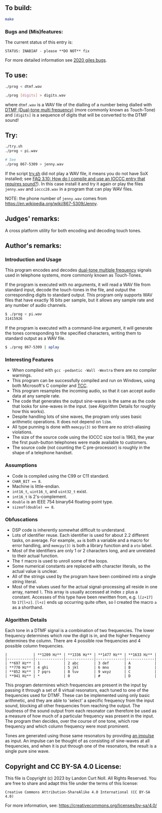 ## To build:

```sh
make
```


### Bugs and (Mis)features:

The current status of this entry is:

```
STATUS: INABIAF - please **DO NOT** fix
```

For more detailed information see [2020 giles bugs](../../bugs.html#2020_giles).


## To use:

```sh
./prog < dtmf.wav

./prog [digits] > digits.wav
```

where `dtmf.wav` is a WAV file of the dialling of a number being dialled with
[DTMF (Dual-tone multi
frequency)](https://en.wikipedia.org/wiki/Dual-tone_multi-frequency_signaling)
(more commonly known as Touch-Tone) and `[digits]` is a sequence of digits that
will be converted to the DTMF sound!


## Try:

```sh
./try.sh
./prog < pi.wav

# See 
./prog 867-5309 > jenny.wav

```

If the script [try.sh](try.sh) did not play a WAV file, it means you do not have
SoX installed; see [FAQ 3.10: How do I compile and use an IOCCC entry that
requires sound?](../../faq.html#sox)). In this case install it and try it again or
play the files `jenny.wav` and `ioccc28.wav` in a program that can play WAV
files.

NOTE: the phone number of `jenny.wav` comes from
<https://en.wikipedia.org/wiki/867-5309/Jenny>.


## Judges' remarks:

A cross platform utility for both encoding and decoding touch tones.


## Author's remarks:

### Introduction and Usage

This program encodes and decodes [dual-tone multiple
frequency](https://en.wikipedia.org/wiki/Dual-tone_multi-frequency_signaling)
signals used in telephone systems, more commonly known as Touch-Tones.

If the program is executed with no arguments, it will read a WAV file from
standard input, decode the touch-tones in the file, and output the corresponding
digits to standard output. This program only supports WAV files that have
exactly 16 bits per sample, but it allows any sample rate and any number of
audio channels.


```sh
$ ./prog < pi.wav
31415926
```

If the program is executed with a command-line argument, it will generate the
tones corresponding to the specified characters, writing them to standard output
as a WAV file.

```sh
$ ./prog 867-5309 | aplay
```

### Interesting Features

* When compiled with `gcc -pedantic -Wall -Wextra` there are no compiler
warnings.
* This program can be successfully compiled and run on Windows, using both
Microsoft's C compiler and [TCC](https://bellard.org/tcc/).
* This program resamples the incoming audio, so that it can accept audio data at
any sample rate.
* The code that generates the output sine-waves is the same as the code that
looks for sine-waves in the input. (see Algorithm Details for roughly how this
works).
* Despite handling lots of sine waves, the program only uses basic arithmetic
operations. It does not depend on `libm`.
* All type punning is done with `memcpy(3)` so there are no strict-aliasing
violations.
* The size of the source code using the IOCCC size tool is 1963, the year the
first push-button telephones were made available to customers.
* The source code (not counting the C pre-processor) is roughly in the shape of
a telephone handset.


### Assumptions

* Code is compiled using the C99 or C11 standard.
* `CHAR_BIT == 8`.
* Machine is little-endian.
* `int16_t`, `uint16_t`, and `uint32_t` exist.
* `int16_t` is 2's-complement.
* `double` is an IEEE 754 binary64 floating-point type.
* `sizeof(double) == 8`.


### Obfuscations

* DSP code is inherently somewhat difficult to understand.
* Lots of identifier reuse. Each identifier is used for about 2.2 different
tasks, on average. For example, `aa` is both a variable and a macro for error
handling, and `memcpy(3)` is both a library function and a `oto` label.
* Most of the identifiers are only 1 or 2 characters long, and are unrelated to
their actual function.
* The `f` macro is used to unroll some of the loops.
* Some numerical constants are replaced with character literals, so the actual
value is unclear.
* All of the strings used by the program have been combined into a single string
literal.
* Most of the values used for the actual signal-processing all reside in one
array, named `l`. This array is usually accessed at index `z` plus a constant.
Accesses of this type have been rewritten from, e.g. `l[z+17]` to `17[l+z]`.
`[l+z]` ends up occurring quite often, so I created the macro `a` as a
shorthand.


### Algorithm Details

Each tone in a DTMF signal is a combination of two frequencies. The lower
frequency determines which row the digit is in, and the higher frequency
determines the column. There are 4 possible row frequencies and 4 possible
column frequencies.


```
|            | **1209 Hz** | **1336 Hz** | **1477 Hz** | **1633 Hz** |
|------------|-------------|-------------|-------------|-------------|
| **697 Hz** | 1           | 2 abc       | 3 def       | A           |
| **770 Hz** | 4 ghi       | 5 jkl       | 6 mno       | B           |
| **852 Hz** | 7 pqrs      | 8 tuv       | 9 wxyz      | C           |
| **941 Hz** | *           | 0           | #           | D           |
```

This program determines which frequencies are present in the input by passing it
through a set of 8 virtual resonators, each tuned to one of the frequencies used
for DTMF. These can be implemented using only basic arithmetic, and they are
able to 'select' a specific frequency from the input sound, blocking all other
frequencies from reaching the output. The loudness of the sound output from each
resonator can therefore be used as a measure of how much of a particular
frequency was present in the input. The program then decides, over the course of
one tone, which row frequency and which column frequency were most prominent.

Tones are generated using those same resonators by providing [an
impulse](https://en.wikipedia.org/wiki/Kronecker_delta#Digital_signal_processing)
as input. An impulse can be thought of as consisting of sine-waves at all
frequencies, and when it is put through one of the resonators, the result is a
single pure sine wave.


## Copyright and CC BY-SA 4.0 License:

This file is Copyright (c) 2023 by Landon Curt Noll.  All Rights Reserved.
You are free to share and adapt this file under the terms of this license:

    Creative Commons Attribution-ShareAlike 4.0 International (CC BY-SA 4.0)

For more information, see: https://creativecommons.org/licenses/by-sa/4.0/

